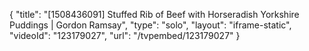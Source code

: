 {
    "title": "[1508436091] Stuffed Rib of Beef with Horseradish Yorkshire Puddings | Gordon Ramsay",
    "type": "solo",
    "layout": "iframe-static",
    "videoId": "123179027",
    "url": "\/tvpembed\/123179027"
}